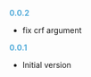 **<span style="color:#56adda">0.0.2</span>**
- fix crf argument

**<span style="color:#56adda">0.0.1</span>**
- Initial version
